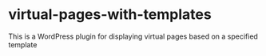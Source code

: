 virtual-pages-with-templates
============================

This is a WordPress plugin for displaying virtual pages based on a specified template
